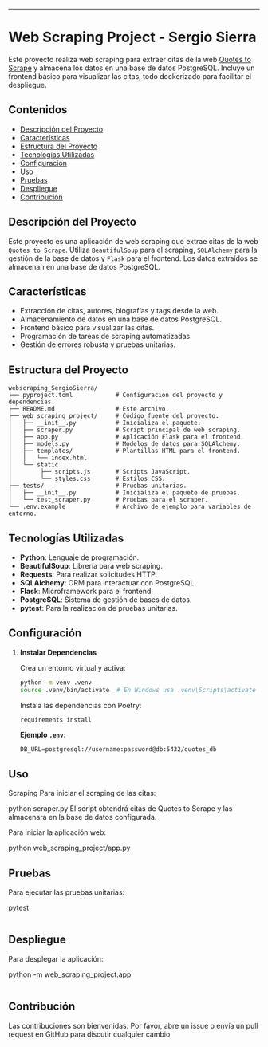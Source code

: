 
---

# Web Scraping Project - Sergio Sierra

Este proyecto realiza web scraping para extraer citas de la web [Quotes to Scrape](http://quotes.toscrape.com) y almacena los datos en una base de datos PostgreSQL. Incluye un frontend básico para visualizar las citas, todo dockerizado para facilitar el despliegue.

## Contenidos

- [Descripción del Proyecto](#descripción-del-proyecto)
- [Características](#características)
- [Estructura del Proyecto](#estructura-del-proyecto)
- [Tecnologías Utilizadas](#tecnologías-utilizadas)
- [Configuración](#configuración)
- [Uso](#uso)
- [Pruebas](#pruebas)
- [Despliegue](#despliegue)
- [Contribución](#contribución)

## Descripción del Proyecto

Este proyecto es una aplicación de web scraping que extrae citas de la web `Quotes to Scrape`. Utiliza `BeautifulSoup` para el scraping, `SQLAlchemy` para la gestión de la base de datos y `Flask` para el frontend. Los datos extraídos se almacenan en una base de datos PostgreSQL.

## Características

- Extracción de citas, autores, biografías y tags desde la web.
- Almacenamiento de datos en una base de datos PostgreSQL.
- Frontend básico para visualizar las citas.
- Programación de tareas de scraping automatizadas.
- Gestión de errores robusta y pruebas unitarias.

## Estructura del Proyecto

```
webscraping_SergioSierra/
├── pyproject.toml            # Configuración del proyecto y dependencias.
├── README.md                 # Este archivo.
├── web_scraping_project/     # Código fuente del proyecto.
│   ├── __init__.py           # Inicializa el paquete.
│   ├── scraper.py            # Script principal de web scraping.
│   ├── app.py                # Aplicación Flask para el frontend.
│   ├── models.py             # Modelos de datos para SQLAlchemy.
│   ├── templates/            # Plantillas HTML para el frontend.
│   │   └── index.html
│   └── static
│        ├── scripts.js       # Scripts JavaScript.
│        └── styles.css       # Estilos CSS.
├── tests/                    # Pruebas unitarias.
│   ├── __init__.py           # Inicializa el paquete de pruebas.
│   └── test_scraper.py       # Pruebas para el scraper.   
└── .env.example              # Archivo de ejemplo para variables de entorno.
```

## Tecnologías Utilizadas

- **Python**: Lenguaje de programación.
- **BeautifulSoup**: Librería para web scraping.
- **Requests**: Para realizar solicitudes HTTP.
- **SQLAlchemy**: ORM para interactuar con PostgreSQL.
- **Flask**: Microframework para el frontend.
- **PostgreSQL**: Sistema de gestión de bases de datos.
- **pytest**: Para la realización de pruebas unitarias.

## Configuración

1. **Instalar Dependencias**

   Crea un entorno virtual y activa:

   ```bash
   python -m venv .venv
   source .venv/bin/activate  # En Windows usa .venv\Scripts\activate
   ```

   Instala las dependencias con Poetry:

   ```bash
   requirements install
   ```

   **Ejemplo `.env`**:
   ```env
   DB_URL=postgresql://username:password@db:5432/quotes_db
   ```

## Uso

   Scraping
   Para iniciar el scraping de las citas:

   python scraper.py
   El script obtendrá citas de Quotes to Scrape y las almacenará en la base de datos configurada.

   Para iniciar la aplicación web:


   python web_scraping_project/app.py

## Pruebas

   Para ejecutar las pruebas unitarias:

   pytest
   ```
   ```
## Despliegue

   Para desplegar la aplicación:

   python -m web_scraping_project.app
```
```
## Contribución

Las contribuciones son bienvenidas. Por favor, abre un issue o envía un pull request en GitHub para discutir cualquier cambio.


